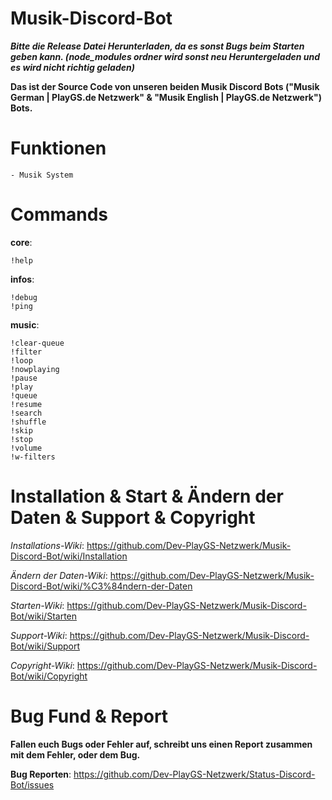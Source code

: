 # Musik-Discord-Bot

***Bitte die Release Datei Herunterladen, da es sonst Bugs beim Starten geben kann. (node_modules ordner wird sonst neu Heruntergeladen und es wird nicht richtig geladen)***

**Das ist der Source Code von unseren beiden Musik Discord Bots ("Musik German | PlayGS.de Netzwerk" &amp; "Musik English | PlayGS.de Netzwerk") Bots.**
 
 
# Funktionen
```
- Musik System
 ```
 
# Commands

**core**:
```
!help
```
**infos**:
```
!debug
!ping
```
**music**:
```
!clear-queue
!filter
!loop
!nowplaying
!pause
!play
!queue
!resume
!search
!shuffle
!skip
!stop
!volume
!w-filters
```

# Installation & Start & Ändern der Daten & Support & Copyright

*Installations-Wiki*: https://github.com/Dev-PlayGS-Netzwerk/Musik-Discord-Bot/wiki/Installation

*Ändern der Daten-Wiki*: https://github.com/Dev-PlayGS-Netzwerk/Musik-Discord-Bot/wiki/%C3%84ndern-der-Daten

*Starten-Wiki*: https://github.com/Dev-PlayGS-Netzwerk/Musik-Discord-Bot/wiki/Starten

*Support-Wiki*: https://github.com/Dev-PlayGS-Netzwerk/Musik-Discord-Bot/wiki/Support

*Copyright-Wiki*: https://github.com/Dev-PlayGS-Netzwerk/Musik-Discord-Bot/wiki/Copyright
 
# Bug Fund & Report

**Fallen euch Bugs oder Fehler auf, schreibt uns
einen Report zusammen mit dem Fehler, oder dem Bug.**

**Bug Reporten**: https://github.com/Dev-PlayGS-Netzwerk/Status-Discord-Bot/issues
